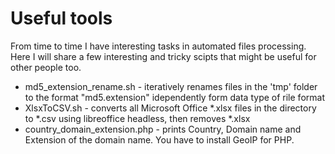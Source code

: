 # Useful tools

From time to time I have interesting tasks in automated files processing. Here I will share a few interesting and tricky scipts that might be useful for other people too. 

- md5_extension_rename.sh - iteratively renames files in the 'tmp' folder to the format "md5.extension" idependently form data type of rile format
- XlsxToCSV.sh - converts all Microsoft Office *.xlsx files in the directory to *.csv using libreoffice headless, then removes *.xlsx
- country_domain_extension.php - prints Country, Domain name and Extension of the domain name. You have to install GeoIP for PHP.
